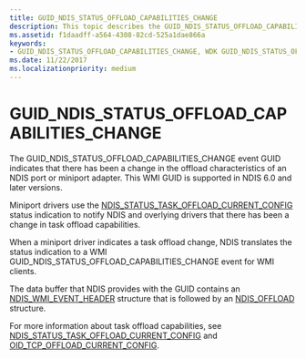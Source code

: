 ```yaml
---
title: GUID_NDIS_STATUS_OFFLOAD_CAPABILITIES_CHANGE
description: This topic describes the GUID_NDIS_STATUS_OFFLOAD_CAPABILITIES_CHANGE GUID for the NDIS WMI interface.
ms.assetid: f1daadff-a564-4308-82cd-525a1dae866a
keywords:
- GUID_NDIS_STATUS_OFFLOAD_CAPABILITIES_CHANGE, WDK GUID_NDIS_STATUS_OFFLOAD_CAPABILITIES_CHANGE network drivers
ms.date: 11/22/2017
ms.localizationpriority: medium
---
```


# GUID_NDIS_STATUS_OFFLOAD_CAPABILITIES_CHANGE

The GUID_NDIS_STATUS_OFFLOAD_CAPABILITIES_CHANGE event GUID indicates that there has been a change in the offload characteristics of an NDIS port or miniport adapter. This WMI GUID is supported in NDIS 6.0 and later versions.

Miniport drivers use the [NDIS_STATUS_TASK_OFFLOAD_CURRENT_CONFIG](ndis-status-task-offload-current-config.md) status indication to notify NDIS and overlying drivers that there has been a change in task offload capabilities.

When a miniport driver indicates a task offload change, NDIS translates the status indication to a WMI GUID_NDIS_STATUS_OFFLOAD_CAPABILITIES_CHANGE event for WMI clients.

The data buffer that NDIS provides with the GUID contains an [NDIS_WMI_EVENT_HEADER](https://msdn.microsoft.com/library/windows/hardware/ff567900) structure that is followed by an [NDIS_OFFLOAD](https://msdn.microsoft.com/library/windows/hardware/ff566599) structure.

For more information about task offload capabilities, see [NDIS_STATUS_TASK_OFFLOAD_CURRENT_CONFIG](ndis-status-task-offload-current-config.md) and [OID_TCP_OFFLOAD_CURRENT_CONFIG](oid-tcp-offload-current-config.md).

